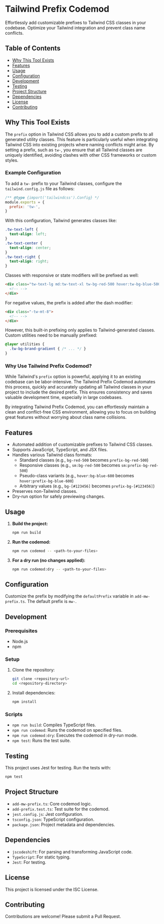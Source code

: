 # Tailwind Prefix Codemod

Effortlessly add customizable prefixes to Tailwind CSS classes in your codebase. Optimize your Tailwind integration and prevent class name conflicts.

## Table of Contents
- [Why This Tool Exists](#why-this-tool-exists)
- [Features](#features)
- [Usage](#usage)
- [Configuration](#configuration)
- [Development](#development)
- [Testing](#testing)
- [Project Structure](#project-structure)
- [Dependencies](#dependencies)
- [License](#license)
- [Contributing](#contributing)

## Why This Tool Exists

The `prefix` option in Tailwind CSS allows you to add a custom prefix to all generated utility classes. This feature is particularly useful when integrating Tailwind CSS into existing projects where naming conflicts might arise. By setting a prefix, such as `tw-`, you ensure that all Tailwind classes are uniquely identified, avoiding clashes with other CSS frameworks or custom styles.

### Example Configuration

To add a `tw-` prefix to your Tailwind classes, configure the `tailwind.config.js` file as follows:

```javascript
/** @type {import('tailwindcss').Config} */
module.exports = {
  prefix: 'tw-',
}
```

With this configuration, Tailwind generates classes like:

```css
.tw-text-left {
  text-align: left;
}
.tw-text-center {
  text-align: center;
}
.tw-text-right {
  text-align: right;
}
```

Classes with responsive or state modifiers will be prefixed as well:

```html
<div class="tw-text-lg md:tw-text-xl tw-bg-red-500 hover:tw-bg-blue-500">
  <!-- -->
</div>
```

For negative values, the prefix is added after the dash modifier:

```html
<div class="-tw-mt-8">
  <!-- -->
</div>
```

However, this built-in prefixing only applies to Tailwind-generated classes. Custom utilities need to be manually prefixed:

```css
@layer utilities {
  .tw-bg-brand-gradient { /* ... */ }
}
```

### Why Use Tailwind Prefix Codemod?

While Tailwind's `prefix` option is powerful, applying it to an existing codebase can be labor-intensive. The Tailwind Prefix Codemod automates this process, quickly and accurately updating all Tailwind classes in your project to include the desired prefix. This ensures consistency and saves valuable development time, especially in large codebases.

By integrating Tailwind Prefix Codemod, you can effortlessly maintain a clean and conflict-free CSS environment, allowing you to focus on building great features without worrying about class name collisions.

## Features

- Automated addition of customizable prefixes to Tailwind CSS classes.
- Supports JavaScript, TypeScript, and JSX files.
- Handles various Tailwind class formats:
  - Standard classes (e.g., `bg-red-500` becomes `prefix-bg-red-500`)
  - Responsive classes (e.g., `sm:bg-red-500` becomes `sm:prefix-bg-red-500`)
  - Pseudo-class variants (e.g., `hover:bg-blue-600` becomes `hover:prefix-bg-blue-600`)
  - Arbitrary values (e.g., `bg-[#123456]` becomes `prefix-bg-[#123456]`)
- Preserves non-Tailwind classes.
- Dry-run option for safely previewing changes.

## Usage

1. **Build the project:**

    ```bash
    npm run build
    ```

2. **Run the codemod:**

    ```bash
    npm run codemod -- <path-to-your-files>
    ```

3. **For a dry run (no changes applied):**

    ```bash
    npm run codemod:dry -- <path-to-your-files>
    ```

## Configuration

Customize the prefix by modifying the `defaultPrefix` variable in `add-mw-prefix.ts`. The default prefix is `mw-`.

## Development

### Prerequisites

- Node.js
- npm

### Setup

1. Clone the repository:

    ```bash
    git clone <repository-url>
    cd <repository-directory>
    ```

2. Install dependencies:

    ```bash
    npm install
    ```

### Scripts

- `npm run build`: Compiles TypeScript files.
- `npm run codemod`: Runs the codemod on specified files.
- `npm run codemod:dry`: Executes the codemod in dry-run mode.
- `npm test`: Runs the test suite.

## Testing

This project uses Jest for testing. Run the tests with:

```bash
npm test
```

## Project Structure

- `add-mw-prefix.ts`: Core codemod logic.
- `add-prefix.test.ts`: Test suite for the codemod.
- `jest.config.js`: Jest configuration.
- `tsconfig.json`: TypeScript configuration.
- `package.json`: Project metadata and dependencies.

## Dependencies

- `jscodeshift`: For parsing and transforming JavaScript code.
- `TypeScript`: For static typing.
- `Jest`: For testing.

## License

This project is licensed under the ISC License.

## Contributing

Contributions are welcome! Please submit a Pull Request.
